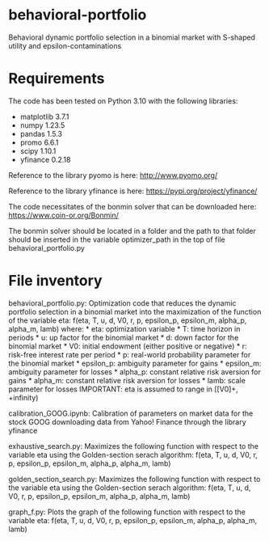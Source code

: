 # behavioral-portfolio
Behavioral dynamic portfolio selection in a binomial market with S-shaped utility and epsilon-contaminations

# Requirements
The code has been tested on Python 3.10 with the following libraries:
* matplotlib 3.7.1
* numpy 1.23.5
* pandas 1.5.3
* promo 6.6.1
* scipy 1.10.1
* yfinance 0.2.18

Reference to the library pyomo is here: http://www.pyomo.org/

Reference to the library yfinance is here: https://pypi.org/project/yfinance/

The code necessitates of the bonmin solver that can be downloaded here: https://www.coin-or.org/Bonmin/

The bonmin solver should be located in a folder and the path to that folder should be inserted in the variable optimizer_path in the top of file behavioral_portfolio.py

# File inventory
behavioral_portfolio.py: Optimization code that reduces the dynamic portfolio selection in a binomial
market into the maximization of the function of the variable eta:
    f(eta, T, u, d, V0, r, p, epsilon_p, epsilon_m, alpha_p, alpha_m, lamb)
where:
    * eta: optimization variable
    * T: time horizon in periods
    * u: up factor for the binomial market
    * d: down factor for the binomial market
    * V0: initial endowment (either positive or negative)
    * r: risk-free interest rate per period
    * p: real-world probability parameter for the binomial market
    * epsilon_p: ambiguity parameter for gains
    * epsilon_m: ambiguity parameter for losses
    * alpha_p: constant relative risk aversion for gains
    * alpha_m: constant relative risk aversion for losses
    * lamb: scale parameter for losses
IMPORTANT: eta is assumed to range in [[V0]+, +infinity)

calibration_GOOG.ipynb: Calibration of parameters on market data for the stock GOOG downloading data from Yahoo! Finance through the library yfinance

exhaustive_search.py: Maximizes the following function with respect to the variable eta using the
Golden-section serach algorithm:
    f(eta, T, u, d, V0, r, p, epsilon_p, epsilon_m, alpha_p, alpha_m, lamb)

golden_section_search.py: Maximizes the following function with respect to the variable eta using the
Golden-section serach algorithm:
    f(eta, T, u, d, V0, r, p, epsilon_p, epsilon_m, alpha_p, alpha_m, lamb)

graph_f.py: Plots the graph of the following function with respect to the variable eta:
    f(eta, T, u, d, V0, r, p, epsilon_p, epsilon_m, alpha_p, alpha_m, lamb)
